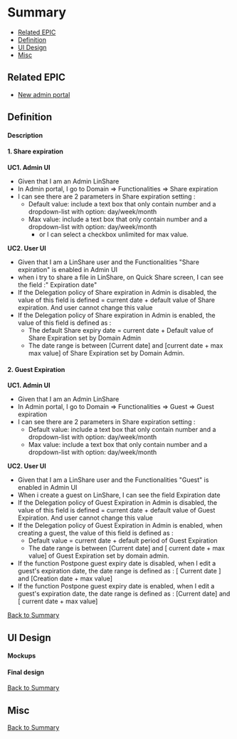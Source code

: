 # Summary

* [Related EPIC](#related-epic)
* [Definition](#definition)
* [UI Design](#ui-design)
* [Misc](#misc)

## Related EPIC

* [New admin portal](./README.md)

## Definition

#### Description

#### 1. Share expiration
**UC1. Admin UI**
- Given that I am an Admin LinShare 
- In Admin portal, I go to Domain => Functionalities => Share expiration 
- I can see there are 2 parameters in Share expiration setting : 
   - Default value: include a text box that only contain number and a dropdown-list with option: day/week/month
   - Max value: include a text box that only contain number and a dropdown-list with option: day/week/month
     - or I can select a checkbox unlimited for max value. 

**UC2. User UI**
* Given that I am a LinShare user and the Functionalities "Share expiration" is enabled in Admin UI
* when i try to share a file in LinShare, on Quick Share screen, I can see the field :" Expiration date"
* If the Delegation policy of Share expiration in Admin is disabled, the value of this field is defined = current date + default value of Share expiration. And user cannot change this value
* If the Delegation policy of Share expiration in Admin is enabled, the value of this field is defined as :
   * The default Share expiry date = current date + Default value of Share Expiration set by Domain Admin
   * The date range is between [Current date] and [current date + max max value]  of Share Expiration set by Domain Admin.

#### 2. Guest Expiration

**UC1. Admin UI**
- Given that I am an Admin LinShare
- In Admin portal, I go to Domain => Functionalities => Guest => Guest expiration
- I can see there are 2 parameters in Share expiration setting :
  - Default value: include a text box that only contain number and a dropdown-list with option: day/week/month
  - Max value: include a text box that only contain number and a dropdown-list with option: day/week/month

**UC2. User UI**
* Given that I am a LinShare user and the Functionalities "Guest" is enabled in Admin UI
* When i create a guest on LinShare, I can see the field Expiration date
* If the Delegation policy of Guest Expiration in Admin is disabled, the value of this field is defined = current date + default value of Guest Expiration. And user cannot change this value
* If the Delegation policy of Guest Expiration in Admin is enabled, when creating a guest, the value of this field is defined as :
    * Default value = current date + default period of Guest Expiration
    * The date range is between [Current date] and [ current date + max value] of Guest Expiration set by domain admin.
* If the function Postpone guest expiry date is disabled, when I edit a guest's expiration date, the date range is  defined as : [ Current date ] and [Creation date + max value] 
* If the function Postpone guest expiry date is enabled, when I edit a guest's expiration date, the date range is defined as : [Current date] and [ current date + max value]

[Back to Summary](#summary)

## UI Design

#### Mockups

#### Final design

[Back to Summary](#summary)
## Misc

[Back to Summary](#summary)



